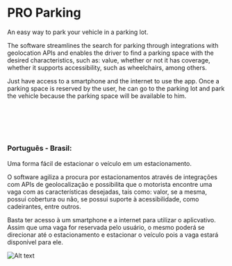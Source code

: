 # PRO Parking
An easy way to park your vehicle in a parking lot.

The software streamlines the search for parking through integrations with geolocation APIs and enables the driver to find a parking space with the desired characteristics, such as: value, whether or not it has coverage, whether it supports accessibility, such as wheelchairs, among others.

Just have access to a smartphone and the internet to use the app. Once a parking space is reserved by the user, he can go to the parking lot and park the vehicle because the parking space will be available to him.

## <br/><br/>

### Português - Brasil:

Uma forma fácil de estacionar o veículo em um estacionamento.

O software agiliza a procura por estacionamentos através de integrações com APIs de geolocalização e possibilita que o motorista encontre uma vaga com as características desejadas, tais como: valor, se a mesma, possui cobertura ou não, se possui suporte à acessibilidade, como cadeirantes, entre outros.

Basta ter acesso à um smartphone e a internet para utilizar o aplicvativo. Assim que uma vaga for reservada pelo usuário, o mesmo poderá se direcionar até o estacionamento e estacionar o veículo pois a vaga estará disponível para ele.

![Alt text](relative/path/to/mobile/img/car-icon/car-free/car-free.png?raw=true "Title")
